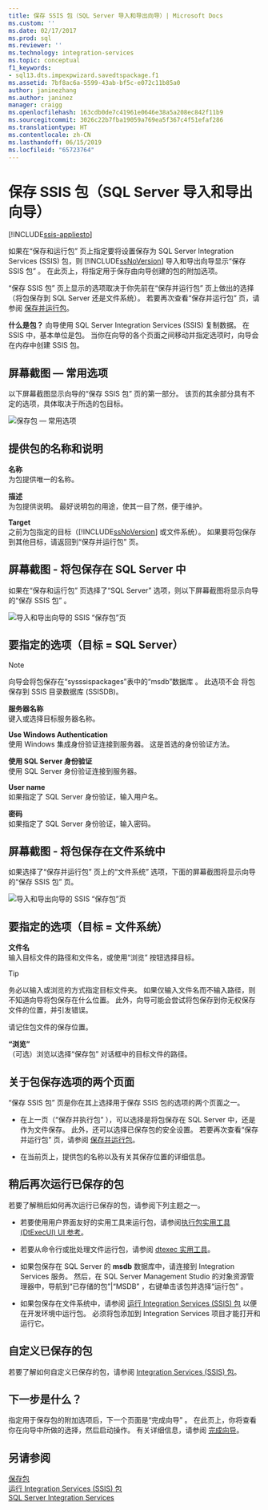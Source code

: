 ```yaml
---
title: 保存 SSIS 包（SQL Server 导入和导出向导）| Microsoft Docs
ms.custom: ''
ms.date: 02/17/2017
ms.prod: sql
ms.reviewer: ''
ms.technology: integration-services
ms.topic: conceptual
f1_keywords:
- sql13.dts.impexpwizard.savedtspackage.f1
ms.assetid: 7bf8ac6a-5599-43ab-bf5c-e072c11b85a0
author: janinezhang
ms.author: janinez
manager: craigg
ms.openlocfilehash: 163cdb0de7c41961e0646e38a5a208ec842f11b9
ms.sourcegitcommit: 3026c22b7fba19059a769ea5f367c4f51efaf286
ms.translationtype: HT
ms.contentlocale: zh-CN
ms.lasthandoff: 06/15/2019
ms.locfileid: "65723764"
---
```

# <a name="save-ssis-package-sql-server-import-and-export-wizard"></a>保存 SSIS 包（SQL Server 导入和导出向导）

[!INCLUDE[ssis-appliesto](../../includes/ssis-appliesto-ssvrpluslinux-asdb-asdw-xxx.md)]


  如果在“保存和运行包”  页上指定要将设置保存为 SQL Server Integration Services (SSIS) 包，则 [!INCLUDE[ssNoVersion](../../includes/ssnoversion-md.md)] 导入和导出向导显示“保存 SSIS 包”  。 在此页上，将指定用于保存由向导创建的包的附加选项。  

“保存 SSIS 包”  页上显示的选项取决于你先前在“保存并运行包”  页上做出的选择（将包保存到 SQL Server 还是文件系统）。 若要再次查看“保存并运行包”  页，请参阅 [保存并运行包](../../integration-services/import-export-data/save-and-run-package-sql-server-import-and-export-wizard.md)。
 
**什么是包？** 向导使用 SQL Server Integration Services (SSIS) 复制数据。 在 SSIS 中，基本单位是包。 当你在向导的各个页面之间移动并指定选项时，向导会在内存中创建 SSIS 包。

## <a name="screen-shot---common-options"></a>屏幕截图 — 常用选项
以下屏幕截图显示向导的“保存 SSIS 包”  页的第一部分。 该页的其余部分具有不定的选项，具体取决于所选的包目标。

![保存包 — 常用选项](../../integration-services/import-export-data/media/save-package-common-options.png)

## <a name="provide-a-name-and-description-for-the-package"></a>提供包的名称和说明  
 **名称**  
 为包提供唯一的名称。  
  
 **描述**  
 为包提供说明。 最好说明包的用途，使其一目了然，便于维护。  
  
 **Target**  
 之前为包指定的目标（[!INCLUDE[ssNoVersion](../../includes/ssnoversion-md.md)] 或文件系统）。 如果要将包保存到其他目标，请返回到“保存并运行包”  页。

## <a name="screen-shot---save-the-package-in-sql-server"></a>屏幕截图 - 将包保存在 SQL Server 中

 如果在“保存和运行包”  页选择了“SQL Server”  选项，则以下屏幕截图将显示向导的“保存 SSIS 包”  。 
  
![导入和导出向导的 SSIS “保存包”页](../../integration-services/import-export-data/media/save-package2.png "Save SSIS Package page of the Import and Export Wizard")  

## <a name="options-to-specify-target--sql-server"></a>要指定的选项（目标 = SQL Server） 

 > [!NOTE]
 > 向导会将包保存在“sysssispackages”表中的“msdb”数据库   。 此选项不会  将包保存到 SSIS 目录数据库 (SSISDB)。  
 
 **服务器名称**  
 键入或选择目标服务器名称。  
   
 **Use Windows Authentication**  
使用 Windows 集成身份验证连接到服务器。 这是首选的身份验证方法。  
  
 **使用 SQL Server 身份验证**  
使用 SQL Server 身份验证连接到服务器。  
  
 **User name**  
如果指定了 SQL Server 身份验证，输入用户名。  
  
 **密码**  
如果指定了 SQL Server 身份验证，输入密码。  
    
## <a name="screen-shot---save-the-package-in-the-file-system"></a>屏幕截图 - 将包保存在文件系统中
 
如果选择了“保存并运行包”  页上的“文件系统”  选项，下面的屏幕截图将显示向导的“保存 SSIS 包”  页。 
  
![导入和导出向导的 SSIS “保存包”页](../../integration-services/import-export-data/media/save-package1.png "Save SSIS Package page of the Import and Export Wizard")  

## <a name="options-to-specify-target--file-system"></a>要指定的选项（目标 = 文件系统）

 **文件名**  
 输入目标文件的路径和文件名，或使用“浏览”  按钮选择目标。  
  
> [!TIP]
> 务必以输入或浏览的方式指定目标文件夹。 如果仅输入文件名而不输入路径，则不知道向导将包保存在什么位置。 此外，向导可能会尝试将包保存到你无权保存文件的位置，并引发错误。  
>   
>  请记住包文件的保存位置。  
  
 **“浏览”**  
 （可选）浏览以选择“保存包”  对话框中的目标文件的路径。  

## <a name="about-the-two-pages-of-options-for-saving-the-package"></a>关于包保存选项的两个页面  
 “保存 SSIS 包”  页是你在其上选择用于保存 SSIS 包的选项的两个页面之一。  
  
-   在上一页（“保存并执行包”  ），可以选择是将包保存在 SQL Server 中，还是作为文件保存。 此外，还可以选择已保存包的安全设置。 若要再次查看“保存并运行包”  页，请参阅 [保存并运行包](../../integration-services/import-export-data/save-and-run-package-sql-server-import-and-export-wizard.md)。  
  
-   在当前页上，提供包的名称以及有关其保存位置的详细信息。  
 
## <a name="run-the-saved-package-again-later"></a>稍后再次运行已保存的包  
 若要了解稍后如何再次运行已保存的包，请参阅下列主题之一。  
  
-   若要使用用户界面友好的实用工具来运行包，请参阅[执行包实用工具 (DtExecUI) UI 参考](../../integration-services/packages/execute-package-utility-dtexecui-ui-reference.md)。  
  
-   若要从命令行或批处理文件运行包，请参阅 [dtexec 实用工具](../../integration-services/packages/dtexec-utility.md)。  
  
-   如果包保存在 SQL Server 的 **msdb** 数据库中，请连接到 Integration Services 服务。 然后，在 SQL Server Management Studio 的对象资源管理器中，导航到“已存储的包”|“MSDB”  ，右键单击该包并选择“运行包”  。

-   如果包保存在文件系统中，请参阅 [运行 Integration Services (SSIS) 包](../../integration-services/packages/run-integration-services-ssis-packages.md) 以便在开发环境中运行包。 必须将包添加到 Integration Services 项目才能打开和运行它。  

## <a name="customize-the-saved-package"></a>自定义已保存的包  
 若要了解如何自定义已保存的包，请参阅 [Integration Services (SSIS) 包](../../integration-services/integration-services-ssis-packages.md)。  
  
## <a name="whats-next"></a>下一步是什么？  
 指定用于保存包的附加选项后，下一个页面是“完成向导”  。 在此页上，你将查看你在向导中所做的选择，然后启动操作。 有关详细信息，请参阅 [完成向导](../../integration-services/import-export-data/complete-the-wizard-sql-server-import-and-export-wizard.md)。  
 
## <a name="see-also"></a>另请参阅  
[保存包](../../integration-services/save-packages.md)  
[运行 Integration Services (SSIS) 包](../../integration-services/packages/run-integration-services-ssis-packages.md)  
[SQL Server Integration Services](../../integration-services/sql-server-integration-services.md)
 
 
